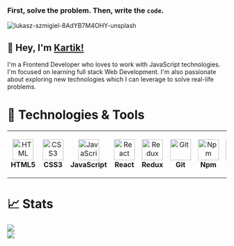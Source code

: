 ### First, solve the problem. Then, write the `code`.


![lukasz-szmigiel-8AdYB7M4OHY-unsplash](https://user-images.githubusercontent.com/71372405/160107725-2bbf902a-4817-4839-a930-5fa894cc6008.jpg)

## <span style="animation-name: wave-animation; animation-duration: 2.5s; animation-iteration-count: infinite; transform-origin: 70% 70%; display: inline-block; @keyframes wave-animation { 0% { transform: rotate( 0.0deg) } 10% { transform: rotate(14.0deg) } 20% { transform: rotate(-8.0deg) } 30% { transform: rotate(14.0deg) } 40% { transform: rotate(-4.0deg) } 50% { transform: rotate(10.0deg) } 60% { transform: rotate( 0.0deg) } 100% { transform: rotate( 0.0deg) }">👋</span> Hey, I'm [Kartik!](https://www.linkedin.com/in/kartikgupta9/)

I'm a Frontend Developer who loves to work with JavaScript technologies. I'm focused on learning full stack Web Development. I'm also passionate about exploring new technologies which I can leverage to solve real-life problems.


# 🔧 Technologies & Tools

<table>
  <tr>
    <td align="center" height="108" width="108">
      <img
        src="https://cdn.jsdelivr.net/gh/devicons/devicon/icons/html5/html5-plain.svg"
        width="48"
        height="48"
        alt="HTML"
      />
      <br /><strong>HTML5</strong>
    </td>
    <td align="center" height="108" width="108">
      <img
        src="https://cdn.jsdelivr.net/gh/devicons/devicon/icons/css3/css3-plain.svg"
        width="48"
        height="48"
        alt="CSS3"
      />
      <br /><strong>CSS3</strong>
    </td>
    <td align="center" height="108" width="108">
      <img
        src="https://cdn.jsdelivr.net/gh/devicons/devicon/icons/javascript/javascript-plain.svg"
        width="48"
        height="48"
        alt="JavaScript"
      />
      <br /><strong>JavaScript</strong>
    </td>
    <td align="center" height="108" width="108">
      <img
        src="https://cdn.jsdelivr.net/gh/devicons/devicon/icons/react/react-original.svg"
        width="48"
        height="48"
        alt="React"
      />
      <br /><strong>React</strong>
    </td>
    <td align="center" height="108" width="108">
      <img
        src="https://cdn.jsdelivr.net/gh/devicons/devicon/icons/redux/redux-original.svg"
        width="48"
        height="48"
        alt="Redux"
      />
      <br /><strong>Redux</strong>
    </td>
        <td align="center" height="108" width="108">
      <img
        src="https://cdn.jsdelivr.net/gh/devicons/devicon/icons/git/git-original.svg"
        width="48"
        height="48"
        alt="Git"
      />
      <br /><strong>Git</strong>
    </td>
    <td align="center" height="108" width="108">
      <img
        src="https://cdn.jsdelivr.net/gh/devicons/devicon/icons/npm/npm-original-wordmark.svg"
        width="48"
        height="48"
        alt="Npm"
      />
      <br /><strong>Npm</strong>
    </td>
    <td align="center" height="108" width="108">
      <img
        src="https://cdn.jsdelivr.net/gh/devicons/devicon/icons/jest/jest-plain.svg"
        width="48"
        height="48"
        alt="Jest"
      />
      <br /><strong>Jest</strong>
    </td>
  </tr>
</table>

# 📈 Stats

<img
  src="https://github-readme-stats.vercel.app/api?username=kartik1918&show_icons=true&theme=tokyonight&&hide_border=true"
/>
<br />
<img
  src="https://github-readme-streak-stats.herokuapp.com/?user=kartik1918&&theme=tokyonight&&hide_border=true"
/>
